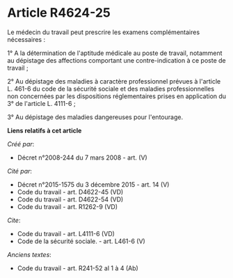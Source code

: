 # Article R4624-25

Le médecin du travail peut prescrire les examens complémentaires nécessaires : 

1° A la détermination de l'aptitude médicale au poste de travail, notamment au dépistage des affections comportant une
contre-indication à ce poste de travail ; 

2° Au dépistage des maladies à caractère professionnel prévues à l'article L. 461-6 du code de la sécurité sociale et des
maladies professionnelles non concernées par les dispositions réglementaires prises en application du 3° de l'article L.
4111-6 ; 

3° Au dépistage des maladies dangereuses pour l'entourage.

**Liens relatifs à cet article**

_Créé par_:

  - Décret n°2008-244 du 7 mars 2008 - art. (V)

_Cité par_:

  - Décret n°2015-1575 du 3 décembre 2015 - art. 14 (V)
  - Code du travail - art. D4622-45 (VD)
  - Code du travail - art. D4622-54 (VD)
  - Code du travail - art. R1262-9 (VD)

_Cite_:

  - Code du travail - art. L4111-6 (VD)
  - Code de la sécurité sociale. - art. L461-6 (V)

_Anciens textes_:

  - Code du travail - art. R241-52 al 1 à 4 (Ab)
